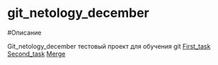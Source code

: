 # git_netology_december

#Описание

Git_netology_december тестовый проект для обучения git
[First_task](https://github.com/TimAero4/git_netology_december/commit/fd202304ce29a95c31ecec3490abf409ec38e1f8)
[Second_task](https://github.com/TimAero4/git_netology_december/commit/99c0d19cbff0709b43642b1e0dc92d1a6886dfd6)
[Merge](https://github.com/TimAero4/git_netology_december/commit/7de82123ee1807e24bccf44e3c945aaeaf2fbbe0)
